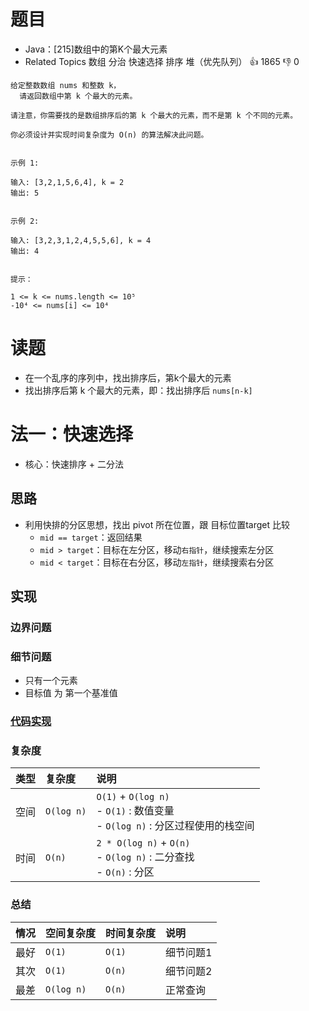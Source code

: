# 题目

- Java：[215]数组中的第K个最大元素
- Related Topics 数组 分治 快速选择 排序 堆（优先队列） 👍 1865 👎 0

```text
给定整数数组 nums 和整数 k，
  请返回数组中第 k 个最大的元素。 

请注意，你需要找的是数组排序后的第 k 个最大的元素，而不是第 k 个不同的元素。 

你必须设计并实现时间复杂度为 O(n) 的算法解决此问题。 


示例 1: 

输入: [3,2,1,5,6,4], k = 2
输出: 5


示例 2: 

输入: [3,2,3,1,2,4,5,5,6], k = 4
输出: 4 


提示： 

1 <= k <= nums.length <= 10⁵ 
-10⁴ <= nums[i] <= 10⁴ 
```

# 读题

- 在一个乱序的序列中，找出排序后，第k个最大的元素
- 找出排序后第 k 个最大的元素，即：找出排序后 `nums[n-k]`

# 法一：快速选择

- 核心：快速排序 + 二分法

## 思路

- 利用快排的分区思想，找出 pivot 所在位置，跟 目标位置target 比较
  - `mid == target`：返回结果
  - `mid > target`：目标在左分区，移动`右指针`，继续搜索左分区
  - `mid < target`：目标在右分区，移动`左指针`，继续搜索右分区

## 实现

### 边界问题

### 细节问题

- 只有一个元素
- 目标值 为 第一个基准值

### [代码实现](/src/main/java/leetcode/sub0215/Demo01.java)

### 复杂度

类型 | 复杂度 | 说明
:--- |:--- |:---
空间 | `O(log n)` | `O(1)` + `O(log n)` </br> - `O(1)` : 数值变量 </br> - `O(log n)` : 分区过程使用的栈空间
时间 | `O(n)` | `2 * O(log n)` + `O(n)` </br> - `O(log n)` : 二分查找 </br> - `O(n)` : 分区

### 总结

情况 | 空间复杂度 | 时间复杂度 | 说明
:--- |:--- |:--- |:---
最好 | `O(1)` | `O(1)` | 细节问题1
其次 | `O(1)` | `O(n)` | 细节问题2
最差 | `O(log n)` | `O(n)` | 正常查询
